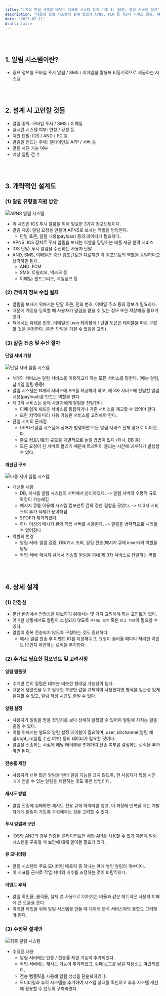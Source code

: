 ```yaml
---
title: "[가상 면접 사례로 배우는 대규모 시스템 설계 기초 1] 10장: 알림 시스템 설계"
description: "대용량 알림 시스템의 설계 방법과 APNS, FCM 등 제3자 서비스 연동, 메시지 큐를 활용한 확장 가능한 아키텍처를 알아봅니다."
date: "2023-07-11"
draft: false
---
```



<br></br>

## 1. 알림 시스템이란?
- 중요 정보를 모바일 푸시 알림 / SMS / 이메일을 활용해 비동기적으로 제공하는 시스템


<br></br>

## 2. 설계 시 고민할 것들
- 알림 종류: 모바일 푸시 / SMS / 이메일
- 실시간 시스템 여부: 연성 / 강성 등
- 지원 단말: IOS / AND / PC 등
- 알림을 만드는 주체: 클라이언트 APP / 서버 등
- 알림 차단 가능 여부
- 예상 알림 건 수


<br></br>

## 3. 개략적인 설계도
### (1) 알림 유형별 지원 방안
![APNS 알림 시스템](./diagram-1.webp)
- 위 사진은 IOS 푸시 알림을 위해 필요한 3가지 컴포넌트이다.
- 알림 제공: 알림 요청을 만들어 APNS로 보내는 역할을 담당한다.
  - 단말 토큰, 알림 내용(payload) 등의 데이터가 필요하다.
- APNS: IOS 장치로 푸시 알림을 보내는 역할을 담당하는 애플 제공 원격 서비스
- IOS 단말: 푸시 알림을 수신하는 사용자 단말
- AND, SMS, 이메일은 중간 컴포넌트만 다르지만 각 컴포넌트의 역할을 동일하다고 생각하면 된다.
  - AND: FCM
  - SMS: 트윌리오, 넥스모 등
  - 이메일: 센드그리드, 메일침프 등

### (2) 연락처 정보 수집 절차
- 알림을 보내기 위해서는 단말 토큰, 전화 번호, 이메일 주소 등의 정보가 필요하다.
- 때문에 계정을 등록할 때 사용자가 알림을 받을 수 있는 정보 또한 저장해둘 필요가 있다.
- 책에서는 휴대폰 번호, 이메일은 user 테이블에 / 단말 토큰은 테이블을 따로 구성할 것을 권장한다. (여러 단말을 가질 수 있음을 고려)

### (3) 알림 전송 및 수신 절차
#### 단일 서버 가정
![단일 서버 알림 시스템](./diagram-2.webp)
- N개의 서비스는 알림 서비스를 이용하고자 하는 모든 서비스를 말한다. (배송 알림, 납기일 알림 등등)
- 알림 시스템은 N개의 서비스에 API를 제공해야 하고, 제 3자 서비스에 전달할 알림 내용(payload)를 만드는 역할을 한다.
- 제 3자 서비스는 실제 사용자에게 알림을 전달한다.
  - 이때 쉽게 새로운 서비스를 통합하거나 기존 서비스를 제고할 수 있어야 한다.
  - 또한 지역에 따라 사용 가능한 서비스를 고려해야 한다.
- 단일 서버의 문제점
  - (SPOF)알림 시스템에 장애가 발생하면 모든 알림 서비스 전체 장애로 이어진다.
  - 중요 컴포넌트의 규모를 개별적으로 늘릴 방법이 없다 (캐시, DB 등)
  - 모든 요청이 한 서버로 몰리기 때문에 트래픽이 몰리는 시간에 과부하가 발생할 수 있다.

#### 개선된 구조
![다중 서버 알림 시스템](./diagram-3.webp)
- 개선된 내용
  - DB, 캐시를 알림 시스템의 서버에서 분리하였다. -> 알림 서버의 수평적 규모 확장이 가능해짐
  - 메시지 큐를 이용해 시스템 컴포넌트 간의 강한 결합을 끊었다. -> 제 3자 서비스의 추가 삭제가 용이해짐
  - SPOF가 제거되었다.
  - 하나 이상의 메시지 큐와 작업 서버를 사용한다. -> 알림을 병력적으로 처리할 수 있어졌다
- 역할의 변경
  - 알림 서버: 알림 검증, DB/캐시 조회, 알림 전송(메시지 큐에 insert)의 역할을 담당
  - 작업 서버: 메시지 큐에서 전송할 알림을 꺼내 제 3자 서비스로 전달하는 역할



<br></br>

## 4. 상세 설계
### (1) 안정성
- 분산 환경에서 안정성을 확보하기 위해서는 몇 가지 고려해야 하는 포인트가 있다.
- 어떠한 상황에서도 알림이 소실되지 않도록 `재시도 로직` 혹은 `로그 저장`이 필요할 수 있다.
- 알림이 중복 전송되지 않도록 구성하는 것도 중요하다.
  - 예시: 알림 전송 후 이벤트 ID를 저장해두고, 요청이 들어올 때마다 처리한 이벤트 ID인지 확인하는 로직을 추가한다.

### (2) 추가로 필요한 컴포넌트 및 고려사항
#### 알림 템플릿
- 수백만 건의 알림은 대부분 비슷한 형태일 가능성이 높다.
- 때문에 템플릿을 두고 필요한 부분만 값을 교체하며 사용한다면 형식을 일관성 있게 유지할 수 있고, 알림 작성 시간도 줄일 수 있다.

#### 알림 설정
- 사용자가 알림을 받을 것인지를 보다 상세히 설정할 수 있어야 알림에 지치는 일을 줄일 수 있다.
- 이를 위해서는 별도의 알림 설정 테이블이 필요하며, user_id/channel(알림 채널)/opt_in(알림 수신 여부) 등의 데이터가 필요할 것이다.
- 알림을 전송하는 시점에 해당 테이블을 조회하여 전송 여부를 결정하는 로직을 추가하면 된다.

#### 전송률 제한
- 사용자가 너무 많은 알림을 받아 알림 기능을 끄지 않도록, 한 사용자가 특정 시간 내에 받을 수 있는 알림을 제한하는 것도 좋은 방법이다.

#### 재시도 방법
- 알림 전송에 실패하면 재시도 전용 큐에 데이터를 넣고, 이 과정에 반복될 때는 개발자에게 알림이 가도록 구성해두는 것을 고려할 수 있다.

#### 푸시 알림과 보안
- IOS와 AND의 경우 인증된 클라이언트만 해당 API를 사용할 수 있기 때문에 알림 시스템을 구축할 때 보안에 대해 알아볼 필요가 있다.

#### 큐 모니터링
- 알림 시스템의 주요 모니터링 메트릭 중 하나는 큐에 쌓인 알림의 개수이다.
- 이 지표를 근거로 작업 서버의 개수를 조정하는 것이 바람직하다.

#### 이벤트 추적
- 알림 확인율, 클릭율, 실제 앱 사용으로 이어지는 비율과 같은 메트릭은 사용자 이해에 큰 도움을 준다.
- 이러한 작업을 위해 알림 시스템을 만들 때 데이터 분석 서비스와의 통합도 고려해야 한다.

### (3) 수정된 설계안
![최종 알림 시스템](./diagram-4.webp)
- 수정된 내용
  - 알림 서버에는 인증 / 전송률 제한 기능이 추가되었다.
  - 작업 서버에는 재시도 기능이 추가되었고, 실패 로그를 남길 저장소도 마련되었다.
  - 전송 템플릿을 사용해 알림 생성을 단순화하였다.
  - 모니터링과 추적 시스템을 추가하여 시스템 상태를 확인하고 추후 시스템 개선에 활용할 수 있도록 구축하였다.